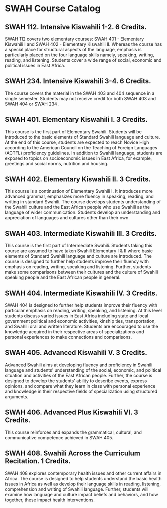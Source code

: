 # SWAH Course Catalog

## SWAH 112. Intensive Kiswahili 1-2. 6 Credits.

SWAH 112 covers two elementary courses: SWAH 401 - Elementary Kiswahili I and SWAH 402 - Elementary Kiswahili II. Whereas the course has a special place for structural aspects of the language, emphasis is particularly placed on the four language skills namely, speaking, writing, reading, and listening. Students cover a wide range of social, economic and political issues in East Africa.

## SWAH 234. Intensive Kiswahili 3-4. 6 Credits.

The course covers the material in the SWAH 403 and 404 sequence in a single semester. Students may not receive credit for both SWAH 403 and SWAH 404 or SWAH 234 .

## SWAH 401. Elementary Kiswahili I. 3 Credits.

This course is the first part of Elementary Swahili. Students will be introduced to the basic elements of Standard Swahili language and culture. At the end of this course, students are expected to reach Novice High according to the American Council on the Teaching of Foreign Languages (ACTFL) proficiency guidelines. In addition to Swahili language, students are exposed to topics on socioeconomic issues in East Africa, for example, greetings and social norms, nutrition and housing.

## SWAH 402. Elementary Kiswahili II. 3 Credits.

This course is a continuation of Elementary Swahili I. It introduces more advanced grammar, emphasizes more fluency in speaking, reading, and writing in standard Swahili. The course develops students understanding of the Swahili culture and the East African people who use Swahili as the language of wider communication. Students develop an understanding and appreciation of languages and cultures other than their own.

## SWAH 403. Intermediate Kiswahili III. 3 Credits.

This course is the first part of Intermediate Swahili. Students taking this course are assumed to have taken Swahili Elementary I & II where basic elements of Standard Swahili language and culture are introduced. The course is designed to further help students improve their fluency with emphasis on reading, writing, speaking and listening. Further, students make some comparisons between their cultures and the culture of Swahili speaking people and the East African people in general.

## SWAH 404. Intermediate Kiswahili IV. 3 Credits.

SWAH 404 is designed to further help students improve their fluency with particular emphasis on reading, writing, speaking, and listening. At this level students discuss varied issues in East Africa including state and local government political and economic activities, kinship ties, transportation, and Swahili oral and written literature. Students are encouraged to use the knowledge acquired in their respective areas of specializations and personal experiences to make connections and comparisons.

## SWAH 405. Advanced Kiswahili V. 3 Credits.

Advanced Swahili aims at developing fluency and proficiency in Swahili language and students' understanding of the social, economic, and political situation and activities of the East African people. Further, the course is designed to develop the students' ability to describe events, express opinions, and compare what they learn in class with personal experience and knowledge in their respective fields of specialization using structured arguments.

## SWAH 406. Advanced Plus Kiswahili VI. 3 Credits.

This course reinforces and expands the grammatical, cultural, and communicative competence achieved in SWAH 405.

## SWAH 408. Swahili Across the Curriculum Recitation. 1 Credits.

SWAH 408 explores contemporary health issues and other current affairs in Africa. The course is designed to help students understand the basic health issues in Africa as well as develop their language skills in reading, listening, comprehension and writing of Swahili language. Further, students will examine how language and culture impact beliefs and behaviors, and how together, these impact health interventions.

